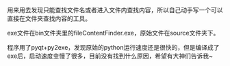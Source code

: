 用来用去发现只能查找文件名或者进入文件内查找内容，所以自己动手写一个可以直接在文件夹查找内容的工具。

exe文件在bin文件夹里的fileContentFinder.exe，原始文件在source文件夹下。

程序用了pyqt+py2exe，发现原始的python运行速度还是很快的，但是编译成了exe后，启动速度变慢了很多，目前没有找到什么原因，希望有大神们告诉我~
